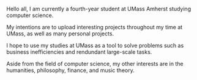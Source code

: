 Hello all,
I am currently a fourth-year student at UMass Amherst studying computer science. 

My intentions are to upload interesting projects throughout my time at UMass, as well as many personal projects.

I hope to use my studies at UMass as a tool to solve problems such as business inefficiencies and rendundant large-scale tasks.

Aside from the field of computer science, my other interests are in the humanities, philosophy, finance, and music theory.
